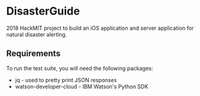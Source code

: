 # DisasterGuide

2018 HackMIT project to build an iOS application and server application for natural disaster alerting.

## Requirements

To run the test suite, you will need the following packages:
* jq - used to pretty print JSON responses
* watson-developer-cloud - IBM Watson's Python SDK